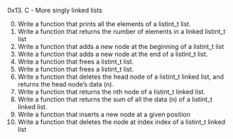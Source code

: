 0x13. C - More singly linked lists

0. Write a function that prints all the elements of a listint_t list.
1. Write a function that returns the number of elements in a linked listint_t list
2. Write a function that adds a new node at the beginning of a listint_t list
3. Write a function that adds a new node at the end of a listint_t list.
4. Write a function that frees a listint_t list.
5. Write a function that frees a listint_t list.
6. Write a function that deletes the head node of a listint_t linked list, and returns the head node’s data (n).
7. Write a function that returns the nth node of a listint_t linked list.
8. Write a function that returns the sum of all the data (n) of a listint_t linked list.
9. Write a function that inserts a new node at a given position
10. Write a function that deletes the node at index index of a listint_t linked list
